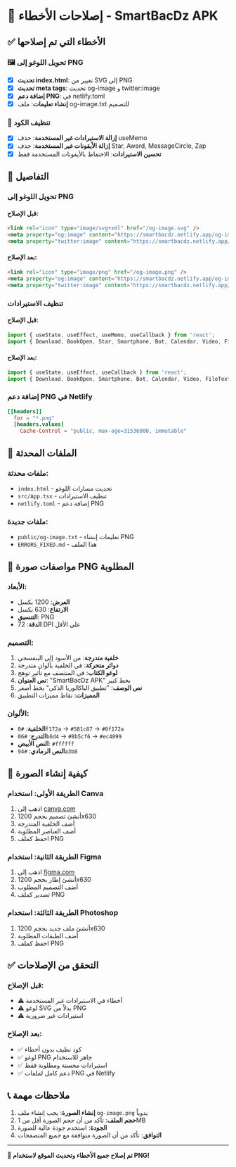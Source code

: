 # 🔧 إصلاحات الأخطاء - SmartBacDz APK

## ✅ الأخطاء التي تم إصلاحها

### 🖼️ تحويل اللوغو إلى PNG
- [x] **تحديث index.html**: تغيير من SVG إلى PNG
- [x] **تحديث meta tags**: تحديث og-image و twitter:image
- [x] **إضافة دعم PNG**: في netlify.toml
- [x] **إنشاء تعليمات**: ملف og-image.txt للتصميم

### 🧹 تنظيف الكود
- [x] **إزالة الاستيرادات غير المستخدمة**: حذف useMemo
- [x] **إزالة الأيقونات غير المستخدمة**: حذف Star, Award, MessageCircle, Zap
- [x] **تحسين الاستيرادات**: الاحتفاظ بالأيقونات المستخدمة فقط

## 🎯 التفاصيل

### تحويل اللوغو إلى PNG

#### قبل الإصلاح:
```html
<link rel="icon" type="image/svg+xml" href="/og-image.svg" />
<meta property="og:image" content="https://smartbacdz.netlify.app/og-image.svg" />
<meta property="twitter:image" content="https://smartbacdz.netlify.app/og-image.svg" />
```

#### بعد الإصلاح:
```html
<link rel="icon" type="image/png" href="/og-image.png" />
<meta property="og:image" content="https://smartbacdz.netlify.app/og-image.png" />
<meta property="twitter:image" content="https://smartbacdz.netlify.app/og-image.png" />
```

### تنظيف الاستيرادات

#### قبل الإصلاح:
```javascript
import { useState, useEffect, useMemo, useCallback } from 'react';
import { Download, BookOpen, Star, Smartphone, Bot, Calendar, Video, FileText, Award, MessageCircle, Zap, Target, Users, TrendingUp, Shield, Menu, X, Sparkles, Brain, BookMarked, GraduationCap } from 'lucide-react';
```

#### بعد الإصلاح:
```javascript
import { useState, useEffect, useCallback } from 'react';
import { Download, BookOpen, Smartphone, Bot, Calendar, Video, FileText, Target, Users, TrendingUp, Shield, Menu, X, Sparkles, Brain, BookMarked, GraduationCap } from 'lucide-react';
```

### إضافة دعم PNG في Netlify

```toml
[[headers]]
  for = "*.png"
  [headers.values]
    Cache-Control = "public, max-age=31536000, immutable"
```

## 📁 الملفات المحدثة

### ملفات محدثة:
- `index.html` - تحديث مسارات اللوغو
- `src/App.tsx` - تنظيف الاستيرادات
- `netlify.toml` - إضافة دعم PNG

### ملفات جديدة:
- `public/og-image.txt` - تعليمات إنشاء PNG
- `ERRORS_FIXED.md` - هذا الملف

## 🎨 مواصفات صورة PNG المطلوبة

### الأبعاد:
- **العرض**: 1200 بكسل
- **الارتفاع**: 630 بكسل
- **التنسيق**: PNG
- **الدقة**: 72 DPI على الأقل

### التصميم:
1. **خلفية متدرجة**: من الأسود إلى البنفسجي
2. **دوائر متحركة**: في الخلفية بألوان متدرجة
3. **لوغو الكتاب**: في المنتصف مع تأثير توهج
4. **نص العنوان**: "SmartBacDz APK" بخط كبير
5. **نص الوصف**: "تطبيق الباكالوريا الذكي" بخط أصغر
6. **المميزات**: نقاط مميزات التطبيق

### الألوان:
- **الخلفية**: `#0f172a` → `#581c87` → `#0f172a`
- **التدرج**: `#06b6d4` → `#8b5cf6` → `#ec4899`
- **النص الأبيض**: `#ffffff`
- **النص الرمادي**: `#94a3b8`

## 🚀 كيفية إنشاء الصورة

### الطريقة الأولى: استخدام Canva
1. اذهب إلى [canva.com](https://canva.com)
2. أنشئ تصميم بحجم 1200x630
3. أضف الخلفية المتدرجة
4. أضف العناصر المطلوبة
5. احفظ كملف PNG

### الطريقة الثانية: استخدام Figma
1. اذهب إلى [figma.com](https://figma.com)
2. أنشئ إطار بحجم 1200x630
3. أضف التصميم المطلوب
4. تصدير كملف PNG

### الطريقة الثالثة: استخدام Photoshop
1. أنشئ ملف جديد بحجم 1200x630
2. أضف الطبقات المطلوبة
3. احفظ كملف PNG

## ✅ التحقق من الإصلاحات

### قبل الإصلاح:
- ⚠️ أخطاء في الاستيرادات غير المستخدمة
- ⚠️ لوغو SVG بدلاً من PNG
- ⚠️ استيرادات غير ضرورية

### بعد الإصلاح:
- ✅ كود نظيف بدون أخطاء
- ✅ لوغو PNG جاهز للاستخدام
- ✅ استيرادات محسنة ومطلوبة فقط
- ✅ دعم كامل لملفات PNG في Netlify

## 📞 ملاحظات مهمة

1. **إنشاء الصورة**: يجب إنشاء ملف `og-image.png` يدوياً
2. **حجم الملف**: تأكد من أن حجم الصورة أقل من 1MB
3. **الجودة**: استخدم جودة عالية للصورة
4. **التوافق**: تأكد من أن الصورة متوافقة مع جميع المتصفحات

---

**🎉 تم إصلاح جميع الأخطاء وتحديث الموقع لاستخدام PNG!**
